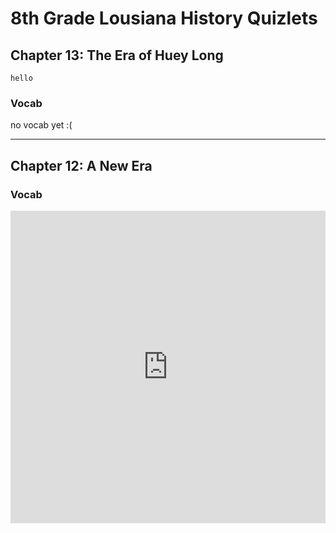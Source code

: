 # 8th Grade Lousiana History Quizlets

## Chapter 13: The Era of Huey Long

`hello`

### Vocab

no vocab yet :(

---

## Chapter 12: A New Era

### Vocab

<iframe src="https://quizlet.com/665330180/flashcards/embed?i=367bf7&x=1jj1" height="500" width="100%" style="border:0"></iframe>
